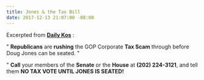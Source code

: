 ```yaml
---
title: Jones & the Tax Bill
date: 2017-12-13 21:07:00 -08:00
---
```


Excerpted from [**Daily Kos**](https://www.dailykos.com/) :

"  **Republicans** are **rushing** the GOP Corporate **Tax Scam** through before Doug Jones can be seated. "

"  **Call** your members of the **Senate** or the **House** at **(202) 224-3121**, and tell them **NO TAX VOTE UNTIL JONES IS SEATED!**